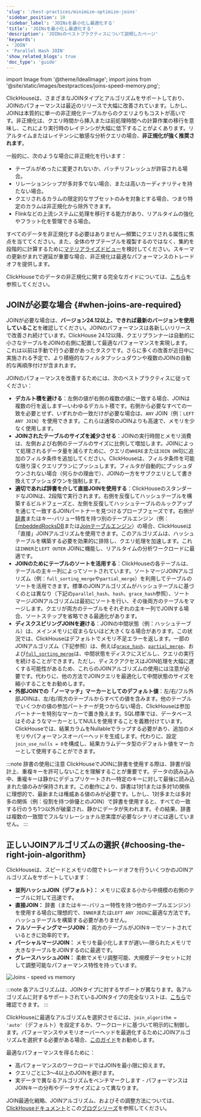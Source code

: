 ```yaml
---
'slug': '/best-practices/minimize-optimize-joins'
'sidebar_position': 10
'sidebar_label': 'JOINsを最小化し最適化する'
'title': 'JOINsを最小化し最適化する'
'description': 'JOINsのベストプラクティスについて説明したページ'
'keywords':
- 'JOIN'
- 'Parallel Hash JOIN'
'show_related_blogs': true
'doc_type': 'guide'
---
```


import Image from '@theme/IdealImage';
import joins from '@site/static/images/bestpractices/joins-speed-memory.png';

ClickHouseは、さまざまなJOINタイプとアルゴリズムをサポートしており、JOINのパフォーマンスは最近のリリースで大幅に改善されています。しかし、JOINは本質的に単一の非正規化テーブルからのクエリよりもコストが高いです。非正規化は、クエリ時間から挿入または前処理時間への計算作業の移行を意味し、これにより実行時のレイテンシが大幅に低下することがよくあります。リアルタイムまたはレイテンシに敏感な分析クエリの場合、**非正規化が強く推奨されます**。

一般的に、次のような場合に非正規化を行います：

- テーブルがめったに変更されないか、バッチリフレッシュが許容される場合。
- リレーションシップが多対多でない場合、または高いカーディナリティを持たない場合。
- クエリされるカラムの限定的なサブセットのみを対象とする場合、つまり特定のカラムは非正規化から除外できます。
- Flinkなどの上流システムに処理を移行する能力があり、リアルタイムの強化やフラット化を管理できる場合。

すべてのデータを非正規化する必要はありません—頻繁にクエリされる属性に焦点を当ててください。また、全体のサブテーブルを複製するのではなく、集約を段階的に計算するために[マテリアライズドビュー](/best-practices/use-materialized-views)を検討してください。スキーマの更新がまれで遅延が重要な場合、非正規化は最適なパフォーマンスのトレードオフを提供します。

ClickHouseでのデータの非正規化に関する完全なガイドについては、[こちら](/data-modeling/denormalization)を参照してください。

## JOINが必要な場合 {#when-joins-are-required}

JOINが必要な場合は、**バージョン24.12以上、できれば最新のバージョンを使用していること**を確認してください。JOINのパフォーマンスは各新しいリリースで改善され続けています。ClickHouse 24.12以降、クエリプランナーは自動的に小さなテーブルをJOINの右側に配置して最適なパフォーマンスを実現します。これは以前は手動で行う必要があったタスクです。さらに多くの改善が近日中に実施される予定で、より積極的なフィルタプッシュダウンや複数のJOINの自動的な再順序付けが含まれます。

JOINのパフォーマンスを改善するためには、次のベストプラクティスに従ってください：

* **デカルト積を避ける**：左側の値が右側の複数の値に一致する場合、JOINは複数の行を返します—いわゆるデカルト積です。右側から必要なすべての一致を必要とせず、いずれかの一致だけが必要な場合は、`ANY` JOIN（例：`LEFT ANY JOIN`）を使用できます。これらは通常のJOINよりも高速で、メモリを少なく使用します。
* **JOINされたテーブルのサイズを減少させる**：JOINの実行時間とメモリ消費は、左側および右側のテーブルのサイズに比例して増加します。JOINによって処理されるデータ量を減らすために、クエリの`WHERE`または`JOIN ON`句に追加のフィルタ条件を追加してください。ClickHouseは、フィルタ条件を可能な限り深くクエリプランにプッシュします。フィルタが自動的にプッシュダウンされない場合（何らかの理由で）、JOINの一方をサブクエリとして書き換えてプッシュダウンを強制します。
* **適切であれば辞書を介して直接JOINを使用する**：ClickHouseのスタンダードなJOINは、2段階で実行されます。右側を反復してハッシュテーブルを構築するビルドフェーズと、左側を反復してハッシュテーブルのルックアップを通じて一致するJOINパートナーを見つけるプローブフェーズです。右側が[辞書](/dictionary)またはキー-バリュー特性を持つ別のテーブルエンジン（例：[EmbeddedRocksDB](/engines/table-engines/integrations/embedded-rocksdb)または[Joinテーブルエンジン](/engines/table-engines/special/join)）の場合、ClickHouseは「直接」JOINアルゴリズムを使用できます。このアルゴリズムは、ハッシュテーブルを構築する必要を効果的に排除し、クエリ処理を加速します。これは`INNER`と`LEFT OUTER` JOINに機能し、リアルタイムの分析ワークロードに最適です。
* **JOINのためにテーブルのソートを活用する**：ClickHouseの各テーブルは、テーブルの主キー列によってソートされています。ソートマージJOINアルゴリズム（例：`full_sorting_merge`や`partial_merge`）を利用してテーブルのソートを活用できます。標準のJOINアルゴリズムがハッシュテーブルに基づくのとは異なり（下記の`parallel_hash`、`hash`、`grace_hash`参照）、ソートマージJOINアルゴリズムは最初にソートを行い、その後両方のテーブルをマージします。クエリが両方のテーブルをそれぞれの主キー列でJOINする場合、ソートステップを省略できる最適化があります。
* **ディスクスピリングJOINを避ける**：JOINの中間状態（例：ハッシュテーブル）は、メインメモリに収まらないほど大きくなる場合があります。この状況では、ClickHouseはデフォルトでメモリ不足エラーを返します。一部のJOINアルゴリズム（下記参照）は、例えば[`grace_hash`](https://clickhouse.com/blog/clickhouse-fully-supports-joins-hash-joins-part2)、[`partial_merge`](https://clickhouse.com/blog/clickhouse-fully-supports-joins-full-sort-partial-merge-part3)、および[`full_sorting_merge`](https://clickhouse.com/blog/clickhouse-fully-supports-joins-full-sort-partial-merge-part3)は、中間状態をディスクにスピルし、クエリの実行を続けることができます。ただし、ディスクアクセスはJOIN処理を大幅に遅くする可能性があるため、これらのJOINアルゴリズムの使用には注意が必要です。代わりに、他の方法でJOINクエリを最適化して中間状態のサイズを縮小することをお勧めします。
* **外部JOINでの「ノーマッチ」マーカーとしてのデフォルト値**：左/右/フル外部JOINは、左/右/両方のテーブルからすべての値を含みます。他のテーブルでいくつかの値の参加パートナーが見つからない場合、ClickHouseは参加パートナーを特別なマーカーで置き換えます。SQL標準では、データベースはそのようなマーカーとしてNULLを使用することを義務付けています。ClickHouseでは、結果カラムをNullableでラップする必要があり、追加のメモリやパフォーマンスオーバーヘッドを生成します。代わりに、設定`join_use_nulls = 0`を構成し、結果カラムデータ型のデフォルト値をマーカーとして使用することができます。

:::note 辞書の使用に注意
ClickHouseでJOINに辞書を使用する際は、辞書が設計上、重複キーを許可しないことを理解することが重要です。データの読み込み中、重複キーは静かにデデュプリケートされ—特定のキーに対して最後に読み込まれた値のみが保持されます。この動作により、辞書は1対1または多対1の関係に理想的で、最新または権威ある値のみが必要です。しかし、1対多または多対多の関係（例：役割を持つ俳優とのJOIN）で辞書を使用すると、すべての一致する行のうち1つ以外が破棄され、静かにデータが失われます。その結果、辞書は複数の一致間でフルなリレーショナル忠実度が必要なシナリオには適していません。
:::

## 正しいJOINアルゴリズムの選択 {#choosing-the-right-join-algorithm}

ClickHouseは、スピードとメモリの間でトレードオフを行ういくつかのJOINアルゴリズムをサポートしています：

* **並列ハッシュJOIN（デフォルト）：** メモリに収まる小から中規模の右側のテーブルに対して迅速です。
* **直接JOIN：** 辞書（またはキー-バリュー特性を持つ他のテーブルエンジン）を使用する場合に理想的で、`INNER`または`LEFT ANY JOIN`に最適な方法です。ハッシュテーブルを構築する必要がありません。
* **フルソーティングマージJOIN：** 両方のテーブルがJOINキーでソートされているときに効率的です。
* **パーシャルマージJOIN：** メモリを最小化しますが遅い—限られたメモリで大きなテーブルをJOINするのに最適です。
* **グレースハッシュJOIN：** 柔軟でメモリ調整可能、大規模データセットに対して調整可能なパフォーマンス特性を持っています。

<Image img={joins} size="md" alt="Joins - speed vs memory"/>

:::note
各アルゴリズムは、JOINタイプに対するサポートが異なります。各アルゴリズムに対するサポートされているJOINタイプの完全なリストは、[こちら](/guides/joining-tables#choosing-a-join-algorithm)で確認できます。
:::

ClickHouseに最適なアルゴリズムを選択させるには、`join_algorithm = 'auto'`（デフォルト）を設定するか、ワークロードに基づいて明示的に制御します。パフォーマンスやメモリオーバーヘッドを最適化するためにJOINアルゴリズムを選択する必要がある場合、[このガイド](/guides/joining-tables#choosing-a-join-algorithm)をお勧めします。

最適なパフォーマンスを得るために：

* 高パフォーマンスのワークロードではJOINを最小限に抑えます。
* クエリごとに3〜4以上のJOINを避けます。
* 実データで異なるアルゴリズムをベンチマークします - パフォーマンスはJOINキーの分布やデータサイズによって異なります。

JOIN最適化戦略、JOINアルゴリズム、およびその調整方法については、[ClickHouseドキュメント](/guides/joining-tables)とこの[ブログシリーズ](https://clickhouse.com/blog/clickhouse-fully-supports-joins-part1)を参照してください。
